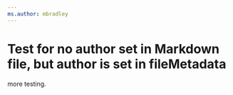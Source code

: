 ```yaml
---
ms.author: mbradley
---
```

# Test for no author set in Markdown file, but author is set in fileMetadata

more testing.








